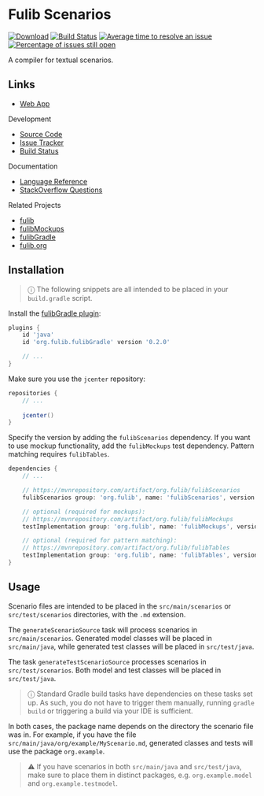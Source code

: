 # Fulib Scenarios

[![Download](https://api.bintray.com/packages/clashsoft/maven/fulibScenarios/images/download.svg)](https://bintray.com/clashsoft/maven/fulibScenarios/_latestVersion "Download")
[![Build Status](https://travis-ci.org/fujaba/fulibScenarios.svg?branch=master)](https://travis-ci.org/fujaba/fulibScenarios "Build Status")
[![Average time to resolve an issue](http://isitmaintained.com/badge/resolution/fujaba/fulibScenarios.svg)](http://isitmaintained.com/project/fujaba/fulibScenarios "Average time to resolve an issue")
[![Percentage of issues still open](http://isitmaintained.com/badge/open/fujaba/fulibScenarios.svg)](http://isitmaintained.com/project/fujaba/fulibScenarios "Percentage of issues still open")

A compiler for textual scenarios.

## Links

- [Web App](https://www.fulib.org)

Development
- [Source Code](https://github.com/fujaba/fulibScenarios)
- [Issue Tracker](https://github.com/fujaba/fulibScenarios/issues)
- [Build Status](https://travis-ci.org/fujaba/fulibScenarios/branches)

Documentation
- [Language Reference](https://fujaba.gitbook.io/fulib-scenarios/)
- [StackOverflow Questions](https://stackoverflow.com/questions/tagged/fulibscenarios)

Related Projects
- [fulib](https://github.com/fujaba/fulib)
- [fulibMockups](https://github.com/fujaba/fulibMockups)
- [fulibGradle](https://github.com/fujaba/fulibGradle)
- [fulib.org](https://github.com/fujaba/fulib.org)

## Installation

> ⓘ The following snippets are all intended to be placed in your `build.gradle` script.

Install the [fulibGradle plugin](https://github.com/fujaba/fulibGradle):

```groovy
plugins {
    id 'java'
    id 'org.fulib.fulibGradle' version '0.2.0'

    // ...
}
```

Make sure you use the `jcenter` repository:

```groovy
repositories {
    // ...
    
    jcenter()
}
```

Specify the version by adding the `fulibScenarios` dependency.
If you want to use mockup functionality, add the `fulibMockups` test dependency.
Pattern matching requires `fulibTables`.

```groovy
dependencies {
    // ...

    // https://mvnrepository.com/artifact/org.fulib/fulibScenarios
    fulibScenarios group: 'org.fulib', name: 'fulibScenarios', version: '1.2.0'

    // optional (required for mockups):
    // https://mvnrepository.com/artifact/org.fulib/fulibMockups
    testImplementation group: 'org.fulib', name: 'fulibMockups', version: '0.2.0'

    // optional (required for pattern matching):
    // https://mvnrepository.com/artifact/org.fulib/fulibTables
    testImplementation group: 'org.fulib', name: 'fulibTables', version: '1.3.0'
}
```

## Usage

Scenario files are intended to be placed in the `src/main/scenarios` or `src/test/scenarios` directories, with the `.md` extension.

The `generateScenarioSource` task will process scenarios in `src/main/scenarios`.
Generated model classes will be placed in `src/main/java`, while generated test classes will be placed in `src/test/java`.

The task `generateTestScenarioSource` processes scenarios in `src/test/scenarios`.
Both model and test classes will be placed in `src/test/java`.

> ⓘ Standard Gradle build tasks have dependencies on these tasks set up.
> As such, you do not have to trigger them manually, running `gradle build` or triggering a build via your IDE is sufficient.

In both cases, the package name depends on the directory the scenario file was in.
For example, if you have the file `src/main/java/org/example/MyScenario.md`, generated classes and tests will use the package `org.example`.

> ⚠︎ If you have scenarios in both `src/main/java` and `src/test/java`, make sure to place them in distinct packages, e.g. `org.example.model` and `org.example.testmodel`.
